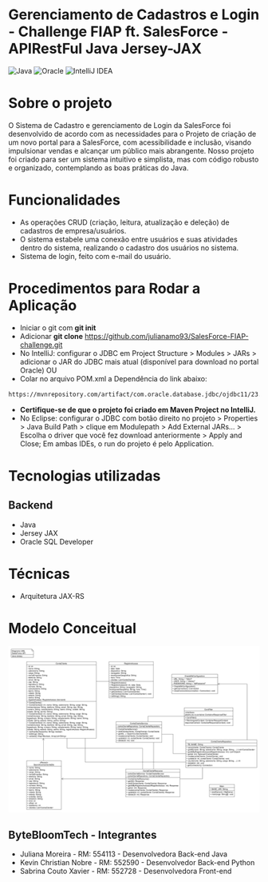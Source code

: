 # Gerenciamento de Cadastros e Login - Challenge FIAP ft. SalesForce - APIRestFul Java Jersey-JAX

![Java](https://img.shields.io/badge/java-%23ED8B00.svg?style=for-the-badge&logo=openjdk&logoColor=white)
![Oracle](https://img.shields.io/badge/Oracle-F80000?style=for-the-badge&logo=oracle&logoColor=white)
![IntelliJ IDEA](https://img.shields.io/badge/IntelliJIDEA-000000.svg?style=for-the-badge&logo=intellij-idea&logoColor=white)

# Sobre o projeto

O Sistema de Cadastro e gerenciamento de Login da SalesForce foi desenvolvido de acordo com as necessidades para o Projeto de criação de um novo portal para a SalesForce, com acessibilidade e inclusão, visando impulsionar vendas e alcançar um público mais abrangente.
Nosso projeto foi criado para ser um sistema intuitivo e simplista, mas com código robusto e organizado, contemplando as boas práticas do Java.

# Funcionalidades

- As operações CRUD (criação, leitura, atualização e deleção) de cadastros de empresa/usuários.
- O sistema estabele uma conexão entre usuários e suas atividades dentro do sistema, realizando o cadastro dos usuários no sistema.
- Sistema de login, feito com e-mail do usuário.

# Procedimentos para Rodar a Aplicação
- Iniciar o git com **git init**
- Adicionar **git clone** https://github.com/julianamo93/SalesForce-FIAP-challenge.git
- No IntelliJ: configurar o JDBC em Project Structure > Modules > JARs > adicionar o JAR do JDBC mais atual (disponível para download no portal Oracle)
OU
- Colar no arquivo POM.xml a Dependência do link abaixo:
```bash
https://mvnrepository.com/artifact/com.oracle.database.jdbc/ojdbc11/23.3.0.23.09
```
- **Certifique-se de que o projeto foi criado em Maven Project no IntelliJ.**
- No Eclipse: configurar o JDBC com botão direito no projeto > Properties > Java Build Path > clique em Modulepath > Add External JARs… > Escolha o driver que você fez download anteriormente > Apply and Close;
Em ambas IDEs, o run do projeto é pelo Application.


# Tecnologias utilizadas

## Backend

- Java
- Jersey JAX
- Oracle SQL Developer

# Técnicas
- Arquitetura JAX-RS

# Modelo Conceitual
![diagramJavaSprint](https://github.com/julianamo93/SalesForce-API/blob/master/SalesForceAPI_diagramaUML.png)

## ByteBloomTech - Integrantes
- Juliana Moreira - RM: 554113 - Desenvolvedora Back-end Java
- Kevin Christian Nobre - RM: 552590 - Desenvolvedor Back-end Python
- Sabrina Couto Xavier - RM: 552728 - Desenvolvedora Front-end
